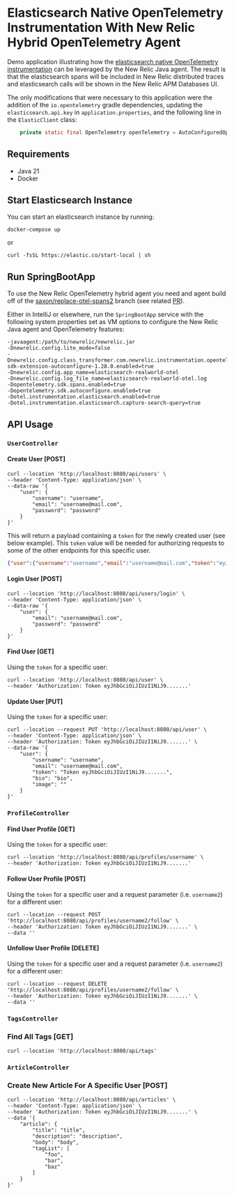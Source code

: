 # Elasticsearch Native OpenTelemetry Instrumentation With New Relic Hybrid OpenTelemetry Agent

Demo application illustrating how the [elasticsearch native OpenTelemetry instrumentation](https://www.elastic.co/guide/en/elasticsearch/client/java-api-client/current/opentelemetry.html) can be leveraged by the New Relic Java agent. The result is that the elasticsearch spans will be included in New Relic distributed traces and elasticsearch calls will be shown in the New Relic APM Databases UI.

The only modifications that were necessary to this application were the addition of the `io.opentelemetry` gradle dependencies, updating the `elasticsearch.api.key` in `application.properties`, and the following line in the `ElasticClient` class:

```java
    private static final OpenTelemetry openTelemetry = AutoConfiguredOpenTelemetrySdk.initialize().getOpenTelemetrySdk();
```

## Requirements

- Java 21
- Docker

## Start Elasticsearch Instance

You can start an elasticsearch instance by running:

```shell
docker-compose up
``` 
or
```shell
curl -fsSL https://elastic.co/start-local | sh
```

## Run SpringBootApp

To use the New Relic OpenTelemetry hybrid agent you need and agent build off of the [saxon/replace-otel-spans2](https://github.com/newrelic/newrelic-java-agent/tree/saxon/replace-otel-spans2) branch (see related [PR](https://github.com/newrelic/newrelic-java-agent/pull/1886)).

Either in IntelliJ or elsewhere, run the `SpringBootApp` service with the following system properties set as VM options to configure the New Relic Java agent and OpenTelemetry features:

```
-javaagent:/path/to/newrelic/newrelic.jar
-Dnewrelic.config.lite_mode=false
-Dnewrelic.config.class_transformer.com.newrelic.instrumentation.opentelemetry-sdk-extension-autoconfigure-1.28.0.enabled=true
-Dnewrelic.config.app_name=elasticsearch-realworld-otel
-Dnewrelic.config.log_file_name=elasticsearch-realworld-otel.log
-Dopentelemetry.sdk.spans.enabled=true
-Dopentelemetry.sdk.autoconfigure.enabled=true
-Dotel.instrumentation.elasticsearch.enabled=true
-Dotel.instrumentation.elasticsearch.capture-search-query=true
```

## API Usage

### `UserController`

#### Create User [POST]

```shell
curl --location 'http://localhost:8080/api/users' \
--header 'Content-Type: application/json' \
--data-raw '{
    "user": {
        "username": "username",
        "email": "username@mail.com",
        "password": "password"
    }
}'
```

This will return a payload containing a `token` for the newly created user (see below example). This `token` value will be needed for authorizing requests to some of the other endpoints for this specific user.
```json
{"user":{"username":"username","email":"username@mail.com","token":"eyJhbGciOiJIUzI1NiJ9.......","bio":"","image":""}}
```

#### Login User [POST]

```shell
curl --location 'http://localhost:8080/api/users/login' \
--header 'Content-Type: application/json' \
--data-raw '{
    "user": {
        "email": "username@mail.com",
        "password": "password"
    }
}'
```

#### Find User [GET]

Using the `token` for a specific user:
```shell
curl --location 'http://localhost:8080/api/user' \
--header 'Authorization: Token eyJhbGciOiJIUzI1NiJ9.......'
```

#### Update User [PUT]

Using the `token` for a specific user:
```shell
curl --location --request PUT 'http://localhost:8080/api/user' \
--header 'Content-Type: application/json' \
--header 'Authorization: Token eyJhbGciOiJIUzI1NiJ9.......' \
--data-raw '{
    "user": {
        "username": "username",
        "email": "username@mail.com",
        "token": "Token eyJhbGciOiJIUzI1NiJ9.......",
        "bio": "bio",
        "image": ""
    }
}'
```

### `ProfileController`

#### Find User Profile [GET]

Using the `token` for a specific user:
```shell
curl --location 'http://localhost:8080/api/profiles/username' \
--header 'Authorization: Token eyJhbGciOiJIUzI1NiJ9.......'
```

#### Follow User Profile [POST]

Using the `token` for a specific user and a request parameter (i.e. `username2`) for a different user:
```shell
curl --location --request POST 'http://localhost:8080/api/profiles/username2/follow' \
--header 'Authorization: Token eyJhbGciOiJIUzI1NiJ9.......' \
--data ''
```
#### Unfollow User Profile [DELETE]

Using the `token` for a specific user and a request parameter (i.e. `username2`) for a different user:
```shell
curl --location --request DELETE 'http://localhost:8080/api/profiles/username2/follow' \
--header 'Authorization: Token eyJhbGciOiJIUzI1NiJ9.......' \
--data ''
```

### `TagsController`

### Find All Tags [GET]

```shell
curl --location 'http://localhost:8080/api/tags'
```

### `ArticleController`

### Create New Article For A Specific User [POST]

```shell
curl --location 'http://localhost:8080/api/articles' \
--header 'Content-Type: application/json' \
--header 'Authorization: Token eyJhbGciOiJIUzI1NiJ9.......' \
--data '{
    "article": {
        "title": "title",
        "description": "description",
        "body": "body",
        "tagList": [
            "foo",
            "bar",
            "baz"
        ]
    }
}'
```

